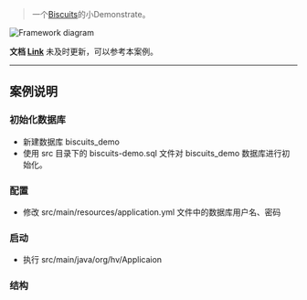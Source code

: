 > 一个[Biscuits](https://github.com/leyan95/biscuits)的小Demonstrate。

![Framework diagram](https://camo.githubusercontent.com/f6a30c476e5e47eac999c38880bce914a19cd38f/68747470733a2f2f63646e2e6e6c61726b2e636f6d2f79757175652f302f323032302f706e672f3139363332382f313537383936353434393630322d61363665396636612d616337352d343730382d393235352d6436363935333733613362332e706e673f782d6f73732d70726f636573733d696d6167652f726573697a652c775f373436)

**文档 [Link](https://www.yuque.com/shusheng/suibqb/rxi3sd)** 未及时更新，可以参考本案例。

---

## 案例说明
### 初始化数据库
- 新建数据库 biscuits_demo
- 使用 src 目录下的 biscuits-demo.sql 文件对 biscuits_demo 数据库进行初始化。
### 配置
- 修改 src/main/resources/application.yml 文件中的数据库用户名、密码
### 启动
- 执行 src/main/java/org/hv/Applicaion
### 结构